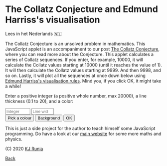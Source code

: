 <!DOCTYPE HTML>
<html lang="en">

<head>
    <meta charset="utf-8">
    <meta name="viewport" content="width=device-width, initial-scale=1">
    <link rel="stylesheet" type="text/css" href="../tools.css" />
    <link rel="stylesheet" type="text/css" href="collatz-harriss.css" />
    <script src="https://cdn.jsdelivr.net/npm/p5@1.0.0/lib/p5.js"></script>
    <title>The Collatz Conjecture and Edmund Harriss's visualisation</title>
</head>

<body>
    <div class="center">
        <h1 id="title">The Collatz Conjecture and Edmund Harriss's visualisation</h1>
        <div id="switch_to"><a onclick="switch_language();">Lees in het Nederlands 🇳🇱</a></div>
        <div id="explainer">
            <p>The Collatz Conjecture is an unsolved problem in mathematics. This JavaScript applet is an accompaniment to our post <a href='https://opencurve.info/the-collatz-conjecture/'>The Collatz Conjecture</a>, where you can read more about the Conjecture. This applet calculates a series of Collatz sequences. If you enter, for example, 10000, it will calculate the Collatz values starting at 10000 (until it reaches the value of 1). It will then calculate the Collatz values starting at 9999. And then 9998, and so on. Lastly, it will plot all the sequences at once down below using <a href='https://opencurve.info/the-collatz-conjecture/#edmundharriss'>Edmund Harriss's visualisation rules</a>. Mind you, if you click OK, it might take a while!</p>
            <p>Enter a positive integer (a positive whole number, max 20000), a line thickness (0.1 to 20), and a color:</p>
        </div>
        <form onsubmit="return CollatzHarriss();" novalidate>
            <input id="start" type="number" min="4" max="20000" step="1" placeholder="Integer">
            <input id="stroke_thickness" type="number" min="0.1" max="20" step="0.1" placeholder="Line width"><br />
            <button id="fg" class="jscolor {valueElement:'fgcolor'}">Pick a colour</button>
            <button id="bg"class="jscolor {valueElement:'bgcolor'}">Background</button>
            <input id="fgcolor" type="hidden" value="ffffff">
            <input id="bgcolor" type="hidden" value="000000">
            <input id="submit_button" type="submit" value="OK"><div id="output"></div>
        </form>
        <div id="graph"></div>
        <p>This is just a side project for the author to teach himself some JavaScript programming. Do have a look at our <a href="https://opencurve.info/">main website</a> for some more maths and physics.</p>
        <p>(C) 2020 <a href="https://twitter.com/kjrunia">KJ Runia</a></p>
        <a href="index.html">Back</a>
    </div>
    <script defer src="collatz-harriss.js"></script>
    <script defer src="jscolor.js"></script>
</body>

</html>
